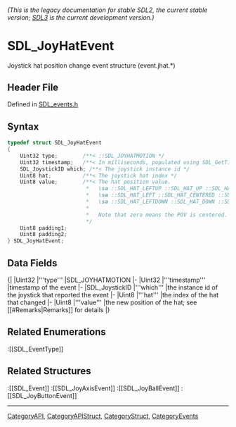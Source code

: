 ###### (This is the legacy documentation for stable SDL2, the current stable version; [SDL3](https://wiki.libsdl.org/SDL3/) is the current development version.)
# SDL_JoyHatEvent

Joystick hat position change event structure (event.jhat.*)

## Header File

Defined in [SDL_events.h](https://github.com/libsdl-org/SDL/blob/SDL2/include/SDL_events.h)

## Syntax

```c
typedef struct SDL_JoyHatEvent
{
    Uint32 type;        /**< ::SDL_JOYHATMOTION */
    Uint32 timestamp;   /**< In milliseconds, populated using SDL_GetTicks() */
    SDL_JoystickID which; /**< The joystick instance id */
    Uint8 hat;          /**< The joystick hat index */
    Uint8 value;        /**< The hat position value.
                         *   \sa ::SDL_HAT_LEFTUP ::SDL_HAT_UP ::SDL_HAT_RIGHTUP
                         *   \sa ::SDL_HAT_LEFT ::SDL_HAT_CENTERED ::SDL_HAT_RIGHT
                         *   \sa ::SDL_HAT_LEFTDOWN ::SDL_HAT_DOWN ::SDL_HAT_RIGHTDOWN
                         *
                         *   Note that zero means the POV is centered.
                         */
    Uint8 padding1;
    Uint8 padding2;
} SDL_JoyHatEvent;
```

## Data Fields

{|
|Uint32
|'''type'''
|SDL_JOYHATMOTION
|-
|Uint32
|'''timestamp'''
|timestamp of the event
|-
|SDL_JoystickID
|'''which'''
|the instance id of the joystick that reported the event
|-
|Uint8
|'''hat'''
|the index of the hat that changed
|-
|Uint8
|'''value'''
|the new position of the hat; see [[#Remarks|Remarks]] for details
|}

## Related Enumerations

:[[SDL_EventType]]

## Related Structures

:[[SDL_Event]]
:[[SDL_JoyAxisEvent]]
:[[SDL_JoyBallEvent]]
:[[SDL_JoyButtonEvent]]

----
[CategoryAPI](CategoryAPI), [CategoryAPIStruct](CategoryAPIStruct), [CategoryStruct](CategoryStruct), [CategoryEvents](CategoryEvents)


